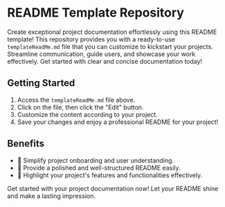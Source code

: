 # README Template Repository

Create exceptional project documentation effortlessly using this README template! This repository provides you with a ready-to-use `templateReadMe.md` file that you can customize to kickstart your projects. Streamline communication, guide users, and showcase your work effectively. Get started with clear and concise documentation today!

## Getting Started

1. Access the `templateReadMe.md` file above.
2. Click on the file, then click the "Edit" button.
3. Customize the content according to your project.
4. Save your changes and enjoy a professional README for your project!

## Benefits

- 🚀 Simplify project onboarding and user understanding.
- 📝 Provide a polished and well-structured README easily.
- 🌟 Highlight your project's features and functionalities effectively.

Get started with your project documentation now! Let your README shine and make a lasting impression.
